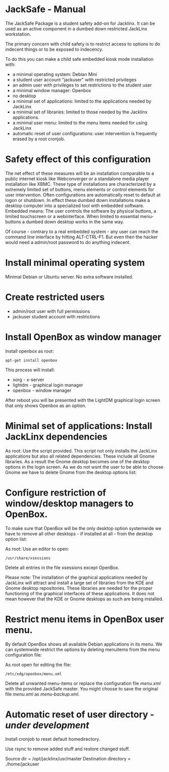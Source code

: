# JackSafe - Manual

The JackSafe Package is a student safety add-on for Jacklinx. It can be used as an active component in a dumbed down restricted JackLinx workstation.

The primary concern with child safety is to restrict access to options to do indecent things or to be exposed to indecency.

To do this you can make a child safe embedded kiosk mode installation with:
- a minimal operating system: Debian Mini
- a student user account "jackuser" with restricted privileges
- an admin user with privileges to set restrictions to the student user
- a minimal window  manager: Openbox
- no desktop
- a minimal set of applications: limited to the applications needed by JackLinx
- a minimal set of libraries: limited to those needed by the Jacklinx applications.
- a minimal user menu: limited to the menu items needed for using JackLinx
- automatic reset of user configurations: user intervention is frequently erased by a root cronjob.


# Safety effect of this configuration
The net effect of these measures will be an installation comparable to a public internet kiosk like Webconverger or a standalone media player installation like XBMC. These type of installations are characterized by a extremely limited set of buttons, menu elements or control elements for user intervention. Often configurations are automatically reset to default at logon or shutdown. In effect these dumbed down installations make a desktop computer into a specialized tool with embedded software. Embedded means: The user controls the software by physical buttons, a limited touchscreen or a webinterface. When limited to essential menu-buttons a dumbed down desktop works in the same way.

Of course - contrary to a real embedded system - any user can reach the command line interface by hitting ALT-CTRL-F1. But even then the hacker would need a admin/root password to do anything indecent. 

# Install minimal operating system
Minimal Debian or Ubuntu server.
No extra software installed.

# Create restricted users
- admin/root user with full permissions
- jackuser student account with restrictions

# Install OpenBox as window manager

Install openbox as root:

```
apt-get install openbox
```

This process will install:
- xorg - x-server
- lightdm - graphical login manager
- openbox - window manager

After reboot you will be presented with the LightDM graphical login screen that only shows Openbox as an option. 

# Minimal set of applications: Install JackLinx dependencies

As root: Use the script provided.
This script not only installs the JackLinx applications but also all related dependencies. These include all Gnome libraries. As a result the Gnome desktop becomes one of the desktop options in the login screen.
As we do not wsnt the user to be able to choose Gnome we have to delete Gnome from the desktop options list:

# Configure restriction of window/desktop managers to OpenBox.

To make sure that OpenBox will be the only desktop option systemwide we have to remove all other desktops - if installed at all - from the desktop option list:

As root: Use an editor to open:

```
/usr/share/xsessions
```

Delete all entries in the file xsessions except OpenBox.

Please note: The installation of the graphical applications needed by JackLinx will attract and install a large set of libraries from the KDE and Gnome desktop repositories. These libraries are needed for the proper functioning of the graphical interfaces of these applications. It does not mean however that the KDE or Gnome desktops as such are being installed.


# Restrict menu items in OpenBox user menu.
By default OpenBox shows all available Debian applications in its menu. We can systemwide restrict the options by deleting menuitems from the menu configuration file:

As root open for editing the file:

```
/etc/xdg/openbox/menu.xml
```
Delete all unwanted menu-items or replace the configuration file *menu.xml* with the provided JackSafe master.
You might choose to save the original file *menu.xml* as *menu-backup.xml*.

# Automatic reset of user directory - *under development*

Install cronjob to reset default homedirectory.

Use rsync to remove added stuff and restore changed stuff.

Source dir = /opt/jacklinx/usr/master
Destination directory = ./home/jackuser



 



